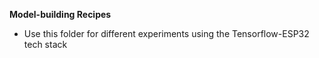 **Model-building Recipes**

- Use this folder for different experiments using the Tensorflow-ESP32 tech stack

